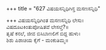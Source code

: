 +++
title = "627 ವಿಷಯಸನ್ನಿಧಿಗಿನ್ತ ಮಸಣಸನ್ನಿಧಿ"

+++
ವಿಷಯಸನ್ನಿಧಿಗಿಂತ ಮಸಣಸನ್ನಿಧಿ ಲೇಸು।  
ವಿಷದೂಟಕಿಂತುಪೋಷಿತವೆ ಲೇಸಲ್ತೆ?॥  
ತೃಷೆ ಕನಲೆ, ಜೀವ ಬಿಸಿಬಾಣಲಿಗೆ ಬಿದ್ದ ಹುಳು।  
ಶಿಶು ಪಿಶಾಚಿಯ ಕೈಗೆ - ಮಂಕುತಿಮ್ಮ॥  
